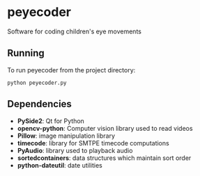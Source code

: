 # peyecoder
Software for coding children's eye movements

Running
--
To run peyecoder from the project directory:

```
python peyecoder.py
```


Dependencies
--
- **PySide2**: Qt for Python
- **opencv-python**: Computer vision library used to read videos   
- **Pillow**: image manipulation library
- **timecode**: library for SMTPE timecode computations
- **PyAudio**: library used to playback audio
- **sortedcontainers**: data structures which maintain sort order
- **python-dateutil**: date utilities




